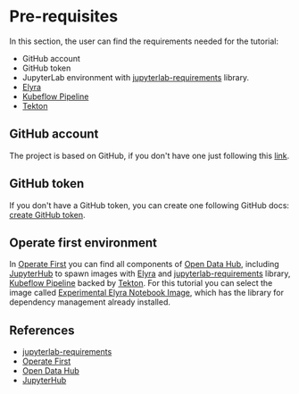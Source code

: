 # Pre-requisites

In this section, the user can find the requirements needed for the tutorial:

- GitHub account
- GitHub token
- JupyterLab environment with [jupyterlab-requirements][1] library.
- [Elyra][2]
- [Kubeflow Pipeline][3]
- [Tekton][4]

## GitHub account

The project is based on GitHub, if you don't have one just following this [link](https://docs.github.com/en/github/getting-started-with-github/signing-up-for-a-new-github-account).

## GitHub token

If you don't have a GitHub token, you can create one following GitHub docs: [create GitHub token](https://docs.github.com/en/github/authenticating-to-github/creating-a-personal-access-token).

## Operate first environment

In [Operate First][2] you can find all components of [Open Data Hub][3], including [JupyterHub][4] to spawn images with [Elyra][2] and [jupyterlab-requirements][1] library, [Kubeflow Pipeline][3] backed by [Tekton][4]. For this tutorial you can select the image called [Experimental Elyra Notebook Image](https://github.com/operate-first/apps/blob/master/kfdefs/base/jupyterhub/notebook-images/experimental-elyra-notebook-imagestream.yaml), which has the library for dependency management already installed.


## References

* [jupyterlab-requirements][1]
* [Operate First][2]
* [Open Data Hub][3]
* [JupyterHub][4]

[1]: https://github.com/thoth-station/jupyterlab-requirements
[2]: https://www.operate-first.cloud/
[3]: https://opendatahub.io/
[4]: https://jupyter.org/hub
